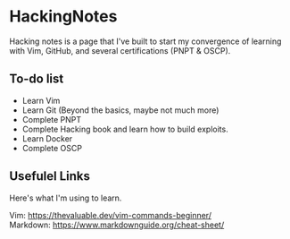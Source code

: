 # HackingNotes
Hacking notes is a page that I've built to start my convergence of learning with Vim, GitHub, and several certifications (PNPT & OSCP).

## To-do list
* Learn Vim  
* Learn Git (Beyond the basics, maybe not much more)  
* Complete PNPT
* Complete Hacking book and learn how to build exploits.
* Learn Docker
* Complete OSCP

## Usefulel Links
Here's what I'm using to learn.

Vim: https://thevaluable.dev/vim-commands-beginner/  
Markdown: https://www.markdownguide.org/cheat-sheet/  
























